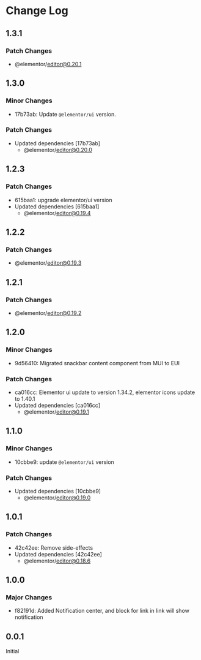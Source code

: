 # Change Log

## 1.3.1

### Patch Changes

- @elementor/editor@0.20.1

## 1.3.0

### Minor Changes

- 17b73ab: Update `@elementor/ui` version.

### Patch Changes

- Updated dependencies [17b73ab]
  - @elementor/editor@0.20.0

## 1.2.3

### Patch Changes

- 615baa1: upgrade elementor/ui version
- Updated dependencies [615baa1]
  - @elementor/editor@0.19.4

## 1.2.2

### Patch Changes

- @elementor/editor@0.19.3

## 1.2.1

### Patch Changes

- @elementor/editor@0.19.2

## 1.2.0

### Minor Changes

- 9d56410: Migrated snackbar content component from MUI to EUI

### Patch Changes

- ca016cc: Elementor ui update to version 1.34.2, elementor icons update to 1.40.1
- Updated dependencies [ca016cc]
  - @elementor/editor@0.19.1

## 1.1.0

### Minor Changes

- 10cbbe9: update `@elementor/ui` version

### Patch Changes

- Updated dependencies [10cbbe9]
  - @elementor/editor@0.19.0

## 1.0.1

### Patch Changes

- 42c42ee: Remove side-effects
- Updated dependencies [42c42ee]
  - @elementor/editor@0.18.6

## 1.0.0

### Major Changes

- f82191d: Added Notification center, and block for link in link will show notification

## 0.0.1

Initial
